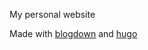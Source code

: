 
My personal website

Made with <a href="https://github.com/rstudio/blogdown">blogdown</a> and <a href="https://gohugo.io/">hugo</a>
